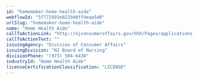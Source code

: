 ```yaml
---
id: "homemaker-home-health-aide"
webflowId: "5f772993e022940ff4eaa5d0"
urlSlug: "homemaker-home-health-aide"
name: "Home Health Aide"
callToActionLink: "http://njconsumeraffairs.gov/hhh/Pages/applications.aspx"
callToActionText: ""
issuingAgency: "Division of Consumer Affairs"
issuingDivision: "NJ Board of Nursing"
divisionPhone: "(973) 504-6430"
industryId: "Home Health Aide"
licenseCertificationClassification: "LICENSE"
---
```

